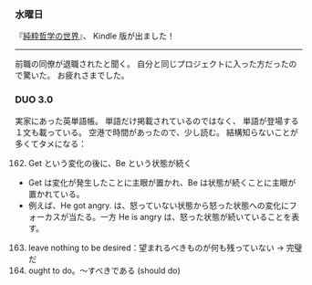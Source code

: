 ### 水曜日

『[純粋哲学の世界](https://www.amazon.co.jp/dp/B0FK4T5YT9)』、
Kindle 版が出ました！

---

前職の同僚が退職されたと聞く。
自分と同じプロジェクトに入った方だったので驚いた。
お疲れさまでした。

### DUO 3.0

実家にあった英単語帳。
単語だけ掲載されているのではなく、
単語が登場する１文も載っている。
空港で時間があったので、少し読む。
結構知らないことが多くてタメになる：

162. Get という変化の後に、Be という状態が続く
* Get は変化が発生したことに主眼が置かれ、Be は状態が続くことに主眼が置かれている。
* 例えば、He got angry. は、怒っていない状態から怒った状態への変化にフォーカスが当たる。一方 He is angry は、怒った状態が続いていることを表す。
163. leave nothing to be desired：望まれるべきものが何も残っていない → 完璧だ
164. ought to do。〜すべきである (should do)
